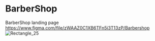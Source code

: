 # BarberShop
BarberShop landing page
https://www.figma.com/file/zWAAZ0C1XB6TFn5i3T13zP/Barbershop
![Rectangle_25](https://github.com/AntonLovkin/BarberShop/assets/72025158/042112c7-24cf-421a-bd87-b796a39557d3)
